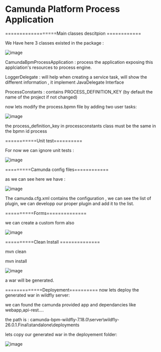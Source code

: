 # Camunda Platform Process Application

==================Main classes descitpion ============

We Have here 3 classes existed in the package :

![image](https://github.com/ghailen/camunda-spring-project-example/assets/36199753/0ba8f43b-d772-4a6f-b55e-d67552674af0)

CamundaBpmProcessApplication : process the application exposing this applciation's resources to process engine.

LoggerDelegate : will help when creating a service task, will show the different information , it implement JavaDelegate Interface

ProcessConstants : contains PROCESS_DEFINITION_KEY (by default the name of the project if not changed)

now lets modify the process.bpmn file by adding two user tasks:

![image](https://github.com/ghailen/camunda-spring-project-example/assets/36199753/95cdaac2-06b3-4e90-8eb1-15c5307ced92)


the process_definition_key in processconstants class must be the same in the bpmn id process


===========Unit test==========

For now we can ignore unit tests : 

![image](https://github.com/ghailen/camunda-spring-project-example/assets/36199753/425ead5e-ac52-42a0-a54b-ee5a45918a32)


=========Camunda config files============

as we can see here we have :

![image](https://github.com/ghailen/camunda-spring-project-example/assets/36199753/95c2b9a4-2808-4ca8-b598-07e6230547df)

The camunda.cfg.xml contains the configuration , we can see the list of plugin, we can developp our proper plugin and add it to the list.


==========Forms==============

we can create a custom form also 

![image](https://github.com/ghailen/camunda-spring-project-example/assets/36199753/c4849bcf-3860-488b-b368-4a3dae615162)

==========Clean Install ==============

mvn clean 

mvn install 

![image](https://github.com/ghailen/camunda-spring-project-example/assets/36199753/a2338f35-8095-42ef-9129-31f773b37b30)

a war will be generated.

=============Deployement==========
now lets deploy the generated war in wildfly server:

we can found the camunda provided app and dependancies like webapp,api-rest....

the path is : camunda-bpm-wildfly-7.18.0\server\wildfly-26.0.1.Final\standalone\deployments

lets copy our generated war in the deployement folder:

![image](https://github.com/ghailen/camunda-spring-project-example/assets/36199753/bc0d0014-82b7-475a-9c10-fe7e6b3409ac)



